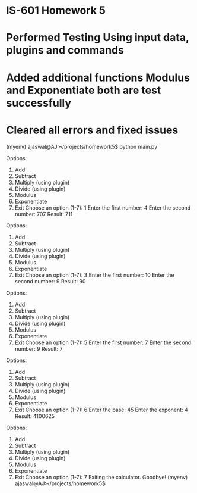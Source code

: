 # IS-601 Homework 5

# Performed Testing Using input data, plugins and commands 

# Added additional functions Modulus and Exponentiate both are test successfully 

# Cleared all errors and fixed issues

(myenv) ajaswal@AJ:~/projects/homework5$ python main.py

Options:
1. Add
2. Subtract
3. Multiply (using plugin)
4. Divide (using plugin)
5. Modulus
6. Exponentiate
7. Exit
Choose an option (1-7): 1
Enter the first number: 4
Enter the second number: 707
Result: 711

Options:
1. Add
2. Subtract
3. Multiply (using plugin)
4. Divide (using plugin)
5. Modulus
6. Exponentiate
7. Exit
Choose an option (1-7): 3
Enter the first number: 10
Enter the second number: 9
Result: 90

Options:
1. Add
2. Subtract
3. Multiply (using plugin)
4. Divide (using plugin)
5. Modulus
6. Exponentiate
7. Exit
Choose an option (1-7): 5
Enter the first number: 7
Enter the second number: 9
Result: 7

Options:
1. Add
2. Subtract
3. Multiply (using plugin)
4. Divide (using plugin)
5. Modulus
6. Exponentiate
7. Exit
Choose an option (1-7): 6
Enter the base: 45
Enter the exponent: 4
Result: 4100625

Options:
1. Add
2. Subtract
3. Multiply (using plugin)
4. Divide (using plugin)
5. Modulus
6. Exponentiate
7. Exit
Choose an option (1-7): 7
Exiting the calculator. Goodbye!
(myenv) ajaswal@AJ:~/projects/homework5$ 

